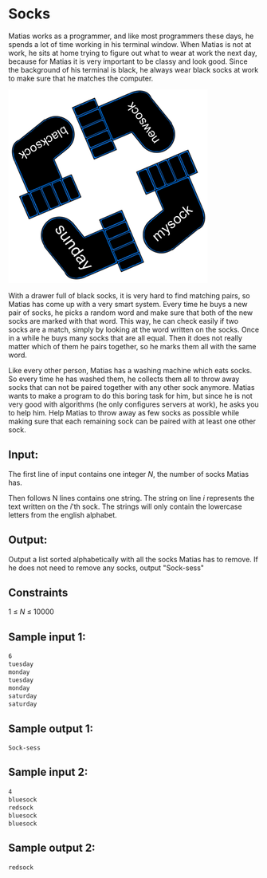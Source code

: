 # Socks
Matias works as a programmer, and like most programmers these days, he spends a lot of time working in his terminal window.
When Matias is not at work, he sits at home trying to figure out what to wear at work the next day, because for Matias it is very important to be classy and look good.
Since the background of his terminal is black, he always wear black socks at work to make sure that he matches the computer.


![](../images/socks.png)

With a drawer full of black socks, it is very hard to find matching pairs, so Matias has come up with a very smart system.
Every time he buys a new pair of socks, he picks a random word and make sure that both of the new socks are marked with that word.
This way, he can check easily if two socks are a match, simply by looking at the word written on the socks.
Once in a while he buys many socks that are all equal.
Then it does not really matter which of them he pairs together, so he marks them all with the same word.


Like every other person, Matias has a washing machine which eats socks.
So every time he has washed them, he collects them all to throw away socks that can not be paired together with any other sock anymore.
Matias wants to make a program to do this boring task for him, but since he is not very good with algorithms (he only configures servers at work), he asks you to help him.
Help Matias to throw away as few socks as possible while making sure that each remaining sock can be paired with at least one other sock.


## Input:
The first line of input contains one integer _N_, the number of socks Matias has.

Then follows N lines contains one string.
The string on line _i_ represents the text written on the _i_'th sock.
The strings will only contain the lowercase letters from the english alphabet.

## Output:
Output a list sorted alphabetically with all the socks Matias has to remove.
If he does not need to remove any socks, output "Sock-sess"

## Constraints
1 &le; _N_ &le; 10000   

## Sample input 1:
```
6
tuesday
monday
tuesday
monday
saturday
saturday
```

## Sample output 1:
```
Sock-sess
```


## Sample input 2:
```
4
bluesock
redsock
bluesock
bluesock
```

## Sample output 2:
```
redsock
```


